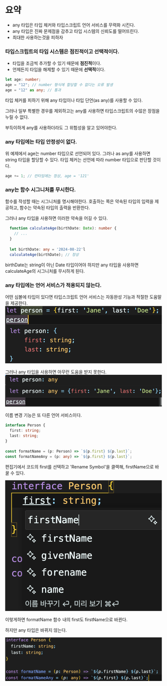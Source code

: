 # 요약

- any 타입은 타입 체커와 타입스크립트 언어 서비스를 무력화 시킨다.
- any 타입은 진짜 문제점을 감추고 타입 시스템의 신뢰도를 떨어뜨린다.
- 최대한 사용하는것을 피하자

### 타입스크립트의 타입 시스템은 점진적이고 선택적이다.

- 타입을 조금씩 추가할 수 있기 때문에 **점진적**이다.
- 언제든지 타입을 해제할 수 있기 때문에 **선택적**이다.

```typescript
let age: number;
age = "12"; // number 형식에 할당할 수 없다는 오류 발생
age = "12" as any; // 통과
```

타입 체커를 피하기 위해 any 타입이나 타입 단언(as any)를 사용할 수 있다.

그러나 일부 특별한 경우를 제외하고는 any를 사용하면 타입스크립트의 수많은 장점을 누릴 수 없다.

부득이하게 any를 사용하더라도 그 위험성을 알고 있어야한다.

### any 타입에는 타입 안정성이 없다.

위 예제에서 age는 number 타입으로 선언되어 있다.
그러나 as any를 사용하면 string 타입을 할당할 수 있다.
타입 체커는 선언에 따라 number 타입으로 판단할 것이다.

```typescript
age += 1; // 런타임에는 정상, age = '121'
```

### any는 함수 시그니처를 무시한다.

함수를 작성할 때는 시그니처를 명시해야한다.
호출하는 쪽은 약속된 타입의 입력을 제공하고, 함수는 약속된 타입의 출력을 반환한다.

그러나 any 타입을 사용하면 이러한 약속을 어길 수 있다.

```typescript
  function calculateAge(birthDate: Date): number {
    // ...
  }

  let birthDate: any = '2024-08-22'l
  calculateAge(birthDate); // 정상
```

birthDate는 string이 아닌 Date 타입이어야 하지만 any 타입을 사용하면 calculateAge의 시그니처를 무시하게 된다.

### any 타입에는 언어 서비스가 적용되지 않는다.

어떤 심볼에 타입이 있다면 타입스크립트 언어 서비스는 자동완성 기능과 적절한 도움말을 제공한다.
![예제 이미지](/이펙티브%20타입스크립트/Chapter1/이미지/예제이미지_1.png)

그러나 any 타입을 사용하면 아무런 도움을 받지 못한다.
![에제 이미지2](/이펙티브%20타입스크립트/Chapter1/이미지/예제이미지_2.png)

이름 변경 기능은 또 다른 언어 서비스이다.

```typescript
interface Person {
  first: string;
  last: string;
}

const formatName = (p: Person) => `${p.first} ${p.last}`;
const formatNameAny = (p: any) => `${p.first} ${p.last}`;
```

편집기에서 코드의 first를 선택하고 'Rename Symbol'을 클랙해, firstName으로 바꿀 수 있다.

![예제 이미지3](/이펙티브%20타입스크립트/Chapter1/이미지/예제이미지_3.png)

이렇게하면 formatName 함수 내의 first도 firstName으로 바뀐다.

하지만 any 타입은 바뀌지 않는다.

![예제 이미지4](/이펙티브%20타입스크립트/Chapter1/이미지/예제이미지_4.png)
